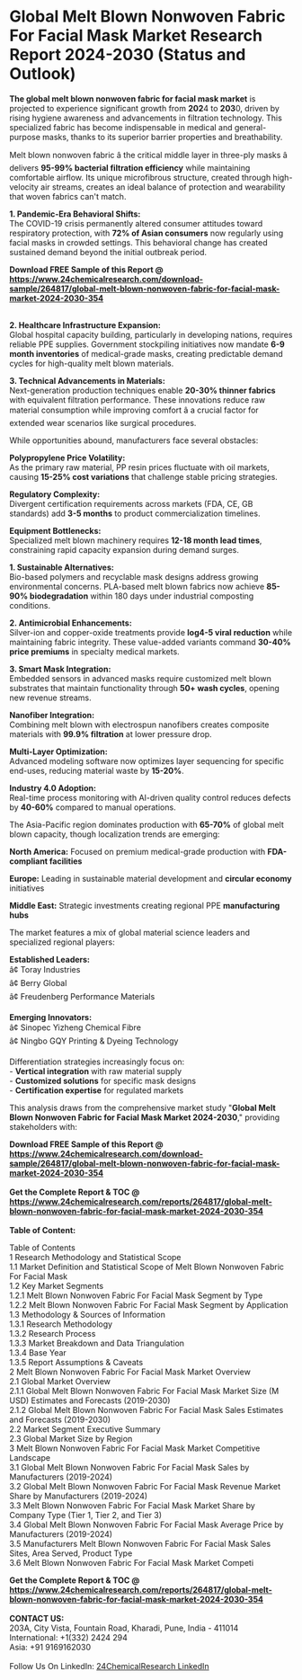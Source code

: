 <h1>Global Melt Blown Nonwoven Fabric For Facial Mask Market Research Report 2024-2030 (Status and Outlook)</h1><p><strong>The global melt blown nonwoven fabric for facial mask market</strong> is projected to experience significant growth from <strong>202</strong>4 to <strong>203</strong>0, driven by rising hygiene awareness and advancements in filtration technology. This specialized fabric has become indispensable in medical and general-purpose masks, thanks to its superior barrier properties and breathability.</p><p>Melt blown nonwoven fabric â the critical middle layer in three-ply masks â delivers <strong>95-99% bacterial filtration efficiency</strong> while maintaining comfortable airflow. Its unique microfibrous structure, created through high-velocity air streams, creates an ideal balance of protection and wearability that woven fabrics can't match.</p><p><strong>1. Pandemic-Era Behavioral Shifts:</strong><br>
The COVID-19 crisis permanently altered consumer attitudes toward respiratory protection, with <strong>72% of Asian consumers</strong> now regularly using facial masks in crowded settings. This behavioral change has created sustained demand beyond the initial outbreak period.</p><div><b>Download FREE Sample of this Report @ 
            <a href="https://www.24chemicalresearch.com/download-sample/264817/global-melt-blown-nonwoven-fabric-for-facial-mask-market-2024-2030-354">
            https://www.24chemicalresearch.com/download-sample/264817/global-melt-blown-nonwoven-fabric-for-facial-mask-market-2024-2030-354</a></b></div><br><p><strong>2. Healthcare Infrastructure Expansion:</strong><br>
Global hospital capacity building, particularly in developing nations, requires reliable PPE supplies. Government stockpiling initiatives now mandate <strong>6-9 month inventories</strong> of medical-grade masks, creating predictable demand cycles for high-quality melt blown materials.</p><p><strong>3. Technical Advancements in Materials:</strong><br>
Next-generation production techniques enable <strong>20-30% thinner fabrics</strong> with equivalent filtration performance. These innovations reduce raw material consumption while improving comfort â a crucial factor for extended wear scenarios like surgical procedures.</p><p>While opportunities abound, manufacturers face several obstacles:</p><p><strong>Polypropylene Price Volatility:</strong><br>
	As the primary raw material, PP resin prices fluctuate with oil markets, causing <strong>15-25% cost variations</strong> that challenge stable pricing strategies.</p><p><strong>Regulatory Complexity:</strong><br>
	Divergent certification requirements across markets (FDA, CE, GB standards) add <strong>3-5 months</strong> to product commercialization timelines.</p><p><strong>Equipment Bottlenecks:</strong><br>
	Specialized melt blown machinery requires <strong>12-18 month lead times</strong>, constraining rapid capacity expansion during demand surges.</p><p><strong>1. Sustainable Alternatives:</strong><br>
Bio-based polymers and recyclable mask designs address growing environmental concerns. PLA-based melt blown fabrics now achieve <strong>85-90% biodegradation</strong> within 180 days under industrial composting conditions.</p><p><strong>2. Antimicrobial Enhancements:</strong><br>
Silver-ion and copper-oxide treatments provide <strong>log4-5 viral reduction</strong> while maintaining fabric integrity. These value-added variants command <strong>30-40% price premiums</strong> in specialty medical markets.</p><p><strong>3. Smart Mask Integration:</strong><br>
Embedded sensors in advanced masks require customized melt blown substrates that maintain functionality through <strong>50+ wash cycles</strong>, opening new revenue streams.</p><p><strong>Nanofiber Integration:</strong><br>
	Combining melt blown with electrospun nanofibers creates composite materials with <strong>99.9% filtration</strong> at lower pressure drop.</p><p><strong>Multi-Layer Optimization:</strong><br>
	Advanced modeling software now optimizes layer sequencing for specific end-uses, reducing material waste by <strong>15-20%</strong>.</p><p><strong>Industry 4.0 Adoption:</strong><br>
	Real-time process monitoring with AI-driven quality control reduces defects by <strong>40-60%</strong> compared to manual operations.</p><p>The Asia-Pacific region dominates production with <strong>65-70%</strong> of global melt blown capacity, though localization trends are emerging:</p><p><strong>North America:</strong> Focused on premium medical-grade production with <strong>FDA-compliant facilities</strong></p><p><strong>Europe:</strong> Leading in sustainable material development and <strong>circular economy</strong> initiatives</p><p><strong>Middle East:</strong> Strategic investments creating regional PPE <strong>manufacturing hubs</strong></p><p>The market features a mix of global material science leaders and specialized regional players:</p><p><strong>Established Leaders:</strong><br>
â¢ Toray Industries<br>
â¢ Berry Global<br>
â¢ Freudenberg Performance Materials</p><p><strong>Emerging Innovators:</strong><br>
â¢ Sinopec Yizheng Chemical Fibre<br>
â¢ Ningbo GQY Printing &amp; Dyeing Technology</p><p>Differentiation strategies increasingly focus on:<br>
- <strong>Vertical integration</strong> with raw material supply<br>
- <strong>Customized solutions</strong> for specific mask designs<br>
- <strong>Certification expertise</strong> for regulated markets</p><p>This analysis draws from the comprehensive market study "<strong>Global Melt Blown Nonwoven Fabric for Facial Mask Market 2024-2030</strong>," providing stakeholders with:</p><div><b>Download FREE Sample of this Report @ 
            <a href="https://www.24chemicalresearch.com/download-sample/264817/global-melt-blown-nonwoven-fabric-for-facial-mask-market-2024-2030-354">
            https://www.24chemicalresearch.com/download-sample/264817/global-melt-blown-nonwoven-fabric-for-facial-mask-market-2024-2030-354</a></b></div><br><div><b>Get the Complete Report & TOC @ 
            <a href="https://www.24chemicalresearch.com/reports/264817/global-melt-blown-nonwoven-fabric-for-facial-mask-market-2024-2030-354">
            https://www.24chemicalresearch.com/reports/264817/global-melt-blown-nonwoven-fabric-for-facial-mask-market-2024-2030-354</a></b></div><br>
            <b>Table of Content:</b><p>Table of Contents<br />
1 Research Methodology and Statistical Scope<br />
1.1 Market Definition and Statistical Scope of Melt Blown Nonwoven Fabric For Facial Mask<br />
1.2 Key Market Segments<br />
1.2.1 Melt Blown Nonwoven Fabric For Facial Mask Segment by Type<br />
1.2.2 Melt Blown Nonwoven Fabric For Facial Mask Segment by Application<br />
1.3 Methodology & Sources of Information<br />
1.3.1 Research Methodology<br />
1.3.2 Research Process<br />
1.3.3 Market Breakdown and Data Triangulation<br />
1.3.4 Base Year<br />
1.3.5 Report Assumptions & Caveats<br />
2 Melt Blown Nonwoven Fabric For Facial Mask Market Overview<br />
2.1 Global Market Overview<br />
2.1.1 Global Melt Blown Nonwoven Fabric For Facial Mask Market Size (M USD) Estimates and Forecasts (2019-2030)<br />
2.1.2 Global Melt Blown Nonwoven Fabric For Facial Mask Sales Estimates and Forecasts (2019-2030)<br />
2.2 Market Segment Executive Summary<br />
2.3 Global Market Size by Region<br />
3 Melt Blown Nonwoven Fabric For Facial Mask Market Competitive Landscape<br />
3.1 Global Melt Blown Nonwoven Fabric For Facial Mask Sales by Manufacturers (2019-2024)<br />
3.2 Global Melt Blown Nonwoven Fabric For Facial Mask Revenue Market Share by Manufacturers (2019-2024)<br />
3.3 Melt Blown Nonwoven Fabric For Facial Mask Market Share by Company Type (Tier 1, Tier 2, and Tier 3)<br />
3.4 Global Melt Blown Nonwoven Fabric For Facial Mask Average Price by Manufacturers (2019-2024)<br />
3.5 Manufacturers Melt Blown Nonwoven Fabric For Facial Mask Sales Sites, Area Served, Product Type<br />
3.6 Melt Blown Nonwoven Fabric For Facial Mask Market Competi</p><div><b>Get the Complete Report & TOC @ 
            <a href="https://www.24chemicalresearch.com/reports/264817/global-melt-blown-nonwoven-fabric-for-facial-mask-market-2024-2030-354">
            https://www.24chemicalresearch.com/reports/264817/global-melt-blown-nonwoven-fabric-for-facial-mask-market-2024-2030-354</a></b></div><br><b>CONTACT US:</b><br>
            203A, City Vista, Fountain Road, Kharadi, Pune, India - 411014<br>
            International: +1(332) 2424 294<br>
            Asia: +91 9169162030 <br><br>
            Follow Us On LinkedIn: <a href="https://www.linkedin.com/company/24chemicalresearch/">24ChemicalResearch LinkedIn</a>